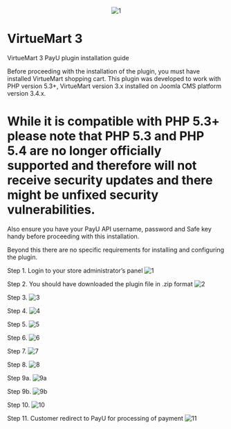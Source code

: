 <p align="center">
<img src="https://cloud.githubusercontent.com/assets/5717025/15674295/335fa446-273c-11e6-9db1-76c1b89d153d.jpg" alt="1">
</p>

# VirtueMart 3

VirtueMart 3 PayU plugin installation guide

Before proceeding with the installation of the plugin, you must have installed VirtueMart shopping cart. This plugin was developed to work with PHP version 5.3+, VirtueMart version 3.x installed on Joomla CMS platform version 3.4.x.

# While it is compatible with PHP 5.3+ please note that PHP 5.3 and PHP 5.4 are no longer officially supported and therefore will not receive security updates and there might be unfixed security vulnerabilities.


Also ensure you have your PayU API username, password and Safe key handy before proceeding with this installation.

Beyond this there are no specific requirements for installing and configuring the plugin.

Step 1. Login to your store administrator’s panel
![1](https://cloud.githubusercontent.com/assets/5717025/15282409/78c3cbca-1b43-11e6-9836-365b90515e71.png)

Step 2. You should have downloaded the plugin file in .zip format
![2](https://cloud.githubusercontent.com/assets/5717025/15282440/a77d3b18-1b43-11e6-9a77-bcf0f75f268e.png)

Step 3.
![3](https://cloud.githubusercontent.com/assets/5717025/15282473/cc3592a2-1b43-11e6-80b0-e2b076ed2536.png)

Step 4.
![4](https://cloud.githubusercontent.com/assets/5717025/15282499/f4fdfb98-1b43-11e6-9248-2bf35283ef00.png)

Step 5.
![5](https://cloud.githubusercontent.com/assets/5717025/15282522/21303bc2-1b44-11e6-80f7-1904fbfbe7de.png)

Step 6.
![6](https://cloud.githubusercontent.com/assets/5717025/15282541/3d0cd116-1b44-11e6-99ad-0bceabc033fb.png)

Step 7.
![7](https://cloud.githubusercontent.com/assets/5717025/15282556/5ea217c8-1b44-11e6-816d-269b4ec264d3.png)

Step 8.
![8](https://cloud.githubusercontent.com/assets/5717025/15282578/89423954-1b44-11e6-89ed-41d53288f55b.png)

Step 9a.
![9a](https://cloud.githubusercontent.com/assets/5717025/15282596/a6edab5a-1b44-11e6-9ef5-ecf6793a05d0.png)

Step 9b.
![9b](https://cloud.githubusercontent.com/assets/5717025/15282612/c16b4ab4-1b44-11e6-9b83-71e10c8fd2c4.png)

Step 10.
![10](https://cloud.githubusercontent.com/assets/5717025/15282632/ddf87288-1b44-11e6-8ded-e6a0a356793d.png)

Step 11. Customer redirect to PayU for processing of payment
![11](https://cloud.githubusercontent.com/assets/5717025/15282657/ff1c6186-1b44-11e6-9c9a-74037680e515.png)
